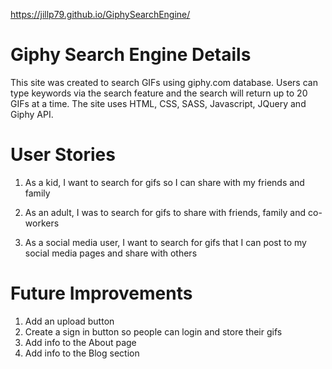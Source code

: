 https://jillp79.github.io/GiphySearchEngine/

# Giphy Search Engine Details
This site was created to search GIFs using giphy.com database. Users can type keywords via the search feature and the search will return up to 20 GIFs at a time. The site uses HTML, CSS, SASS, Javascript, JQuery and Giphy API.

# User Stories
1. As a kid, I want to search for gifs so I can share with my friends and family

2. As an adult, I was to search for gifs to share with friends, family and co-workers

3. As a social media user, I want to search for gifs that I can post to my social media pages and share with others

# Future Improvements
1. Add an upload button
2. Create a sign in button so people can login and store their gifs
3. Add info to the About page
4. Add info to the Blog section



